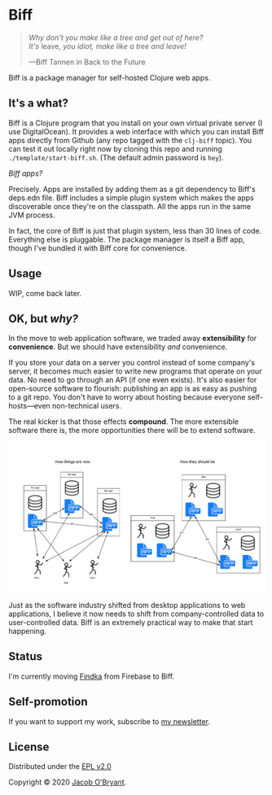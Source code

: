 # Biff

> *Why don't you make like a tree and get out of here?*<br>
> *It's* leave, *you idiot, make like a tree and leave!*
>
> &mdash;Biff Tannen in Back to the Future

Biff is a package manager for self-hosted Clojure web apps.

## It's a what?

Biff is a Clojure program that you install on your own virtual private server
(I use DigitalOcean). It provides a web interface with which you can install
Biff apps directly from Github (any repo tagged with the `clj-biff` topic). You
can test it out locally right now by cloning this repo and running
`./template/start-biff.sh`.  (The default admin password is `hey`).

*Biff apps?*

Precisely. Apps are installed by adding them as a git dependency to Biff's
deps.edn file. Biff includes a simple plugin system which makes the apps
discoverable once they're on the classpath. All the apps run in the same JVM
process.

In fact, the core of Biff is just that plugin system, less than 30 lines of
code. Everything else is pluggable. The package manager is itself a Biff app,
though I've bundled it with Biff core for convenience.

## Usage

WIP, come back later.

<!--
See [How to write a Biff app](/docs/how-to-write-a-biff-app.md).

To install Biff on a DigitalOcean droplet:

1. Create an Ubuntu 18.04 droplet.
2. Point a domain at it (e.g. biff.yourwebsite.com).
3. SSH into the droplet (as root).
4. Clone this repository.
5. Run `./install-biff.sh`.

I'm also planning to see if I can set up a one-click install option.
-->

## OK, but *why?*

In the move to web application software, we traded away **extensibility** for
**convenience**. But we should have extensibility *and* convenience.

If you store your data on a server you control instead of some company's
server, it becomes much easier to write new programs that operate on your data. No need
to go through an API (if one even exists). It's also easier for
open-source software to flourish: publishing an app is as easy as pushing to a
git repo. You don't have to worry about hosting because everyone self-hosts&mdash;even
non-technical users.

The real kicker is that those effects **compound**. The more extensible
software there is, the more opportunities there will be to extend software.

![](/img/diagram.png)

Just as the software industry shifted from desktop applications to web
applications, I believe it now needs to shift from company-controlled data to
user-controlled data. Biff is an extremely practical way to make that start
happening.

## Status

I'm currently moving [Findka](https://findka.com) from Firebase to Biff.

## Self-promotion

If you want to support my work, subscribe to [my newsletter](https://findka.com/subscribe/).

## License

Distributed under the [EPL v2.0](LICENSE)

Copyright &copy; 2020 [Jacob O'Bryant](https://jacobobryant.com).
